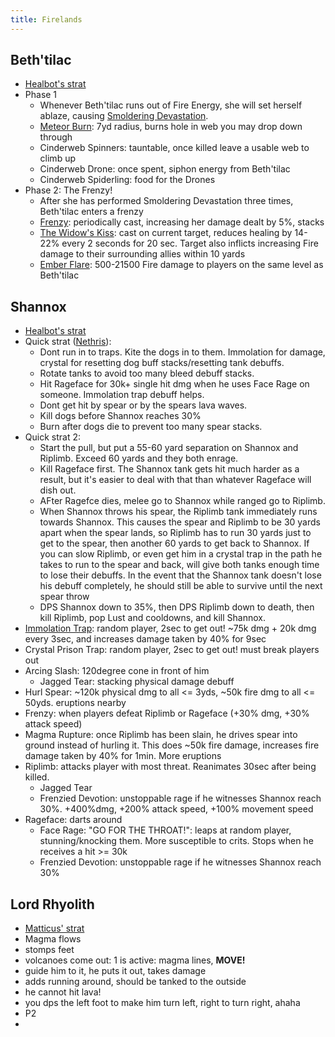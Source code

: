 ```yaml
---
title: Firelands
---
```


## Beth'tilac
  * [Healbot's strat](http://healbot.net/bethtilac-10-man-healing-strategy-guide)
  * Phase 1
    * Whenever Beth'tilac runs out of Fire Energy, she will set herself ablaze, causing [Smoldering Devastation](http://www.wowhead.com/spell=99052).
    * [Meteor Burn](http://www.wowhead.com/spell=99076): 7yd radius, burns hole in web you may drop down through
    * Cinderweb Spinners: tauntable, once killed leave a usable web to climb up
    * Cinderweb Drone: once spent, siphon energy from Beth'tilac
    * Cinderweb Spiderling: food for the Drones
  * Phase 2: The Frenzy!
    * After she has performed Smoldering Devastation three times, Beth'tilac enters a frenzy
    * [Frenzy](http://www.wowhead.com/spell=23537): periodically cast, increasing her damage dealt by 5%, stacks
    * [The Widow's Kiss](http://www.wowhead.com/spell=99506): cast on current target, reduces healing by 14-22% every 2 seconds for 20 sec. Target also inflicts increasing Fire damage to their surrounding allies within 10 yards
    * [Ember Flare](http://www.wowhead.com/spell=98934): 500-21500 Fire damage to players on the same level as Beth'tilac

## Shannox
  * [Healbot's strat](http://healbot.net/shannox-10-man-healing-strategy-guide)
  * Quick strat ([Nethris](http://www.wowhead.com/npc=53691#comments)):
    * Dont run in to traps. Kite the dogs in to them. Immolation for damage, crystal for resetting dog buff stacks/resetting tank debuffs.
    * Rotate tanks to avoid too many bleed debuff stacks.
    * Hit Rageface for 30k+ single hit dmg when he uses Face Rage on someone. Immolation trap debuff helps. 
    * Dont get hit by spear or by the spears lava waves.
    * Kill dogs before Shannox reaches 30%
    * Burn after dogs die to prevent too many spear stacks.
  * Quick strat 2:
    * Start the pull, but put a 55-60 yard separation on Shannox and Riplimb. Exceed 60 yards and they both enrage.
    * Kill Rageface first. The Shannox tank gets hit much harder as a result, but it's easier to deal with that than whatever Rageface will dish out.
    * AFter Ragefce dies, melee go to Shannox while ranged go to Riplimb.
    * When Shannox throws his spear, the Riplimb tank immediately runs towards Shannox. This causes the spear and Riplimb to be 30 yards apart when the spear lands, so Riplimb has to run 30 yards just to get to the spear, then another 60 yards to get back to Shannox. If you can slow Riplimb, or even get him in a crystal trap in the path he takes to run to the spear and back, will give both tanks enough time to lose their debuffs. In the event that the Shannox tank doesn't lose his debuff completely, he should still be able to survive until the next spear throw
    * DPS Shannox down to 35%, then DPS Riplimb down to death, then kill Riplimb, pop Lust and cooldowns, and kill Shannox.
  * [Immolation Trap](http://www.wowhead.com/spell=52606): random player, 2sec to get out! ~75k dmg + 20k dmg every 3sec, and increases damage taken by 40% for 9sec
  * Crystal Prison Trap: random player, 2sec to get out! must break players out
  * Arcing Slash: 120degree cone in front of him
    * Jagged Tear: stacking physical damage debuff
  * Hurl Spear: ~120k physical dmg to all <= 3yds, ~50k fire dmg to all <= 50yds. eruptions nearby
  * Frenzy: when players defeat Riplimb or Rageface (+30% dmg, +30% attack speed)
  * Magma Rupture: once Riplimb has been slain, he drives spear into ground instead of hurling it. This does ~50k fire damage, increases fire damage taken by 40% for 1min. More eruptions
  * Riplimb: attacks player with most threat. Reanimates 30sec after being killed. 
    * Jagged Tear
    * Frenzied Devotion: unstoppable rage if he witnesses Shannox reach 30%. +400%dmg, +200% attack speed, +100% movement speed
  * Rageface: darts around
    * Face Rage: "GO FOR THE THROAT!": leaps at random player, stunning/knocking them. More susceptible to crits. Stops when he receives a hit >= 30k 
    * Frenzied Devotion: unstoppable rage if he witnesses Shannox reach 30%

## Lord Rhyolith
  * [Matticus' strat](http://www.worldofmatticus.com/2011/07/07/healing-lord-rhyolith/)
  * Magma flows
  * stomps feet
  * volcanoes come out: 1 is active: magma lines, **MOVE!**
  * guide him to it, he puts it out, takes damage
  * adds running around, should be tanked to the outside
  * he cannot hit lava!
  * you dps the left foot to make him turn left, right to turn right, ahaha
  * P2
  * 
